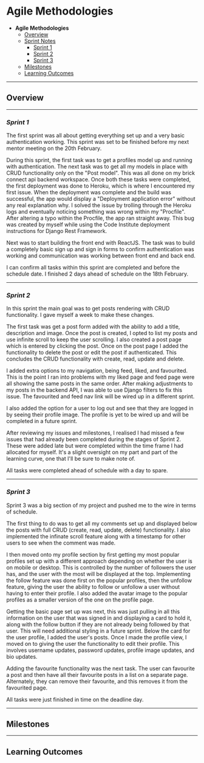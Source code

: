 # Agile Methodologies

* **Agile Methodologies**
  * [Overview](#overview)
  * [Sprint Notes](#sprint-notes)
    * [Sprint 1](#sprint-1)
    * [Sprint 2](#sprint-2)
    * [Sprint 3](#sprint-3)
  * [Milestones](#milestones)
  * [Learning Outcomes](#learning-outcomes)

<hr>

## **Overview**

<hr>

### *Sprint 1*

The first sprint was all about getting everything set up and a very basic authentication working. This sprint was set to be finished before my next mentor meeting on the 20th February.

During this sprint, the first task was to get a profiles model up and running with authentication. The next task was to get all my models in place with CRUD functionality only on the "Post model". This was all done on my brick connect api backend workspace. Once both these tasks were completed, the first deployment was done to Heroku, which is where I encountered my first issue. When the deployment was complete and the build was successful, the app would display a "Deployment application error" without any real explanation why. I solved the issue by trolling through the Heroku logs and eventually noticing something was wrong within my "Procfile". After altering a typo within the Procfile, the app ran straight away. This bug was created by myself while using the Code Institute deployment instructions for Django Rest Framework.

Next was to start building the front end with ReactJS. The task was to build a completely basic sign up and sign in forms to confirm authentication was working and communication was working between front end and back end. 

I can confirm all tasks within this sprint are completed and before the schedule date. I finished 2 days ahead of schedule on the 18th February.

<hr>

### *Sprint 2*

In this sprint the main goal was to get posts rendering with CRUD functionality. I gave myself a week to make these changes.

The first task was get a post form added with the ability to add a title, description and image. Once the post is created, I opted to list my posts and use infinite scroll to keep the user scrolling. I also created a post page which is entered by clicking the post. Once on the post page I added the functionality to delete the post or edit the post if authenticated. This concludes the CRUD functionality with create, read, update and delete.

I added extra options to my navigation, being feed, liked, and favourited. This is the point I ran into problems with my liked page and feed page were all showing the same posts in the same order. After making adjustments to my posts in the backend API, I was able to use Django filters to fix this issue. The favourited and feed nav link will be wired up in a different sprint. 

I also added the option for a user to log out and see that they are logged in by seeing their profile image. The profile is yet to be wired up and will be completed in a future sprint.

After reviewing my issues and milestones, I realised I had missed a few issues that had already been completed during the stages of Sprint 2. These were added late but were completed within the time frame I had allocated for myself. It's a slight oversight on my part and part of the learning curve, one that I'll be sure to make note of.

All tasks were completed ahead of schedule with a day to spare.

<hr>

### *Sprint 3*

Sprint 3 was a big section of my project and pushed me to the wire in terms of schedule.

The first thing to do was to get all my comments set up and displayed below the posts with full CRUD (create, read, update, delete) functionality. I also implemented the infinate scroll feature along with a timestamp for other users to see when the comment was made.

I then moved onto my profile section by first getting my most popular profiles set up with a different approach depending on whether the user is on mobile or desktop. This is controlled by the number of followers the user has, and the user with the most will be displayed at the top. Implementing the follow feature was done first on the popular profiles, then the unfollow feature, giving the user the ability to follow or unfollow a user without having to enter their profile. I also added the avatar image to the popular profiles as a smaller version of the one on the profile page.

Getting the basic page set up was next, this was just pulling in all this information on the user that was signed in and displaying a card to hold it, along with the follow button if they are not already being followed by that user. This will need additional styling in a future sprint. Below the card for the user profile, I added the user's posts. Once I made the profile view, I moved on to giving the user the functionality to edit their profile. This involves username updates, password updates, profile image updates, and bio updates.

Adding the favourite functionality was the next task. The user can favourite a post and then have all their favourite posts in a list on a separate page. Alternately, they can remove their favourite, and this removes it from the favourited page.

All tasks were just finished in time on the deadline day.

<hr>

## **Milestones**

<hr>

## Learning Outcomes
